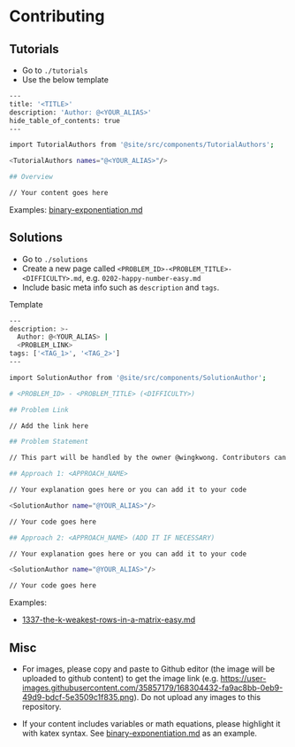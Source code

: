 # Contributing

## Tutorials

- Go to `./tutorials`
- Use the below template

```bash
---
title: '<TITLE>'
description: 'Author: @<YOUR_ALIAS>'
hide_table_of_contents: true
---

import TutorialAuthors from '@site/src/components/TutorialAuthors';

<TutorialAuthors names="@<YOUR_ALIAS>"/>

## Overview

// Your content goes here
```

Examples: [binary-exponentiation.md](https://raw.githubusercontent.com/wingkwong/leetcode-the-hard-way/main/tutorials/math/number-theory/binary-exponentiation.md)


## Solutions

- Go to `./solutions`
- Create a new page called `<PROBLEM_ID>-<PROBLEM_TITLE>-<DIFFICULTY>.md`, e.g. `0202-happy-number-easy.md`
- Include basic meta info such as `description` and `tags`. 

Template

```bash
---
description: >-
  Author: @<YOUR_ALIAS> |
  <PROBLEM_LINK>
tags: ['<TAG_1>', '<TAG_2>'] 
---

import SolutionAuthor from '@site/src/components/SolutionAuthor';

# <PROBLEM_ID> - <PROBLEM_TITLE> (<DIFFICULTY>)

## Problem Link

// Add the link here

## Problem Statement

// This part will be handled by the owner @wingkwong. Contributors can leave it blank.

## Approach 1: <APPROACH_NAME>

// Your explanation goes here or you can add it to your code

<SolutionAuthor name="@YOUR_ALIAS>"/>

// Your code goes here

## Approach 2: <APPROACH_NAME> (ADD IT IF NECESSARY)

// Your explanation goes here or you can add it to your code

<SolutionAuthor name="@YOUR_ALIAS>"/>

// Your code goes here
```

Examples: 

- [1337-the-k-weakest-rows-in-a-matrix-easy.md](https://raw.githubusercontent.com/wingkwong/leetcode-the-hard-way/main/solutions/1300-1399/1337-the-k-weakest-rows-in-a-matrix-easy.md)

## Misc

- For images, please copy and paste to Github editor (the image will be uploaded to github content) to get the image link (e.g. https://user-images.githubusercontent.com/35857179/168304432-fa9ac8bb-0eb9-49d9-bdcf-5e3509c1f835.png). Do not upload any images to this repository.

- If your content includes variables or math equations, please highlight it with katex syntax. See [binary-exponentiation.md](https://raw.githubusercontent.com/wingkwong/leetcode-the-hard-way/main/tutorials/math/number-theory/binary-exponentiation.md) as an example.